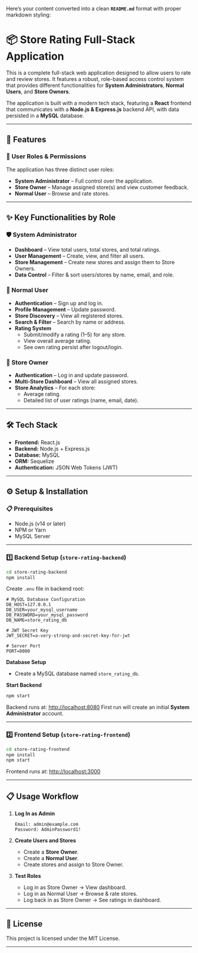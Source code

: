 Here’s your content converted into a clean **`README.md`** format with proper markdown styling:


# 📦 Store Rating Full-Stack Application

This is a complete full-stack web application designed to allow users to rate and review stores. It features a robust, role-based access control system that provides different functionalities for **System Administrators**, **Normal Users**, and **Store Owners**.

The application is built with a modern tech stack, featuring a **React** frontend that communicates with a **Node.js & Express.js** backend API, with data persisted in a **MySQL** database.

---

## 🚀 Features

### 👤 **User Roles & Permissions**
The application has three distinct user roles:

- **System Administrator** – Full control over the application.
- **Store Owner** – Manage assigned store(s) and view customer feedback.
- **Normal User** – Browse and rate stores.

---

## ✨ **Key Functionalities by Role**

### 🛡 System Administrator
- **Dashboard** – View total users, total stores, and total ratings.
- **User Management** – Create, view, and filter all users.
- **Store Management** – Create new stores and assign them to Store Owners.
- **Data Control** – Filter & sort users/stores by name, email, and role.

### 👥 Normal User
- **Authentication** – Sign up and log in.
- **Profile Management** – Update password.
- **Store Discovery** – View all registered stores.
- **Search & Filter** – Search by name or address.
- **Rating System**  
  - Submit/modify a rating (1–5) for any store.
  - View overall average rating.
  - See own rating persist after logout/login.

### 🏪 Store Owner
- **Authentication** – Log in and update password.
- **Multi-Store Dashboard** – View all assigned stores.
- **Store Analytics** – For each store:
  - Average rating.
  - Detailed list of user ratings (name, email, date).

---

## 🛠 Tech Stack
- **Frontend:** React.js
- **Backend:** Node.js + Express.js
- **Database:** MySQL
- **ORM:** Sequelize
- **Authentication:** JSON Web Tokens (JWT)

---

## ⚙️ Setup & Installation

### 📋 Prerequisites
- Node.js (v14 or later)
- NPM or Yarn
- MySQL Server

---

### **1️⃣ Backend Setup (`store-rating-backend`)**
```bash
cd store-rating-backend
npm install
````

Create `.env` file in backend root:

```env
# MySQL Database Configuration
DB_HOST=127.0.0.1
DB_USER=your_mysql_username
DB_PASSWORD=your_mysql_password
DB_NAME=store_rating_db

# JWT Secret Key
JWT_SECRET=a-very-strong-and-secret-key-for-jwt

# Server Port
PORT=8080
```

**Database Setup**

* Create a MySQL database named `store_rating_db`.

**Start Backend**

```bash
npm start
```

Backend runs at: [http://localhost:8080](http://localhost:8080)
First run will create an initial **System Administrator** account.

---

### **2️⃣ Frontend Setup (`store-rating-frontend`)**

```bash
cd store-rating-frontend
npm install
npm start
```

Frontend runs at: [http://localhost:3000](http://localhost:3000)

---

## 📋 Usage Workflow

1. **Log In as Admin**

   ```
   Email: admin@example.com
   Password: AdminPassword1!
   ```

2. **Create Users and Stores**

   * Create a **Store Owner**.
   * Create a **Normal User**.
   * Create stores and assign to Store Owner.

3. **Test Roles**

   * Log in as Store Owner → View dashboard.
   * Log in as Normal User → Browse & rate stores.
   * Log back in as Store Owner → See ratings in dashboard.

---

## 📜 License

This project is licensed under the MIT License.

---
